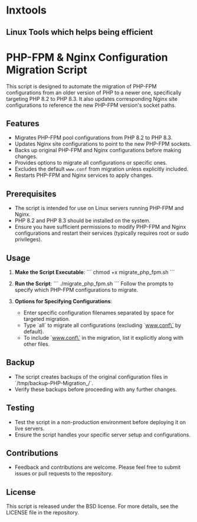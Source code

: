 # lnxtools
Linux Tools which helps being efficient
--

# PHP-FPM & Nginx Configuration Migration Script

This script is designed to automate the migration of PHP-FPM configurations from an older version of PHP to a newer one, specifically targeting PHP 8.2 to PHP 8.3. It also updates corresponding Nginx site configurations to reference the new PHP-FPM version's socket paths.

## Features

- Migrates PHP-FPM pool configurations from PHP 8.2 to PHP 8.3.
- Updates Nginx site configurations to point to the new PHP-FPM sockets.
- Backs up original PHP-FPM and Nginx configurations before making changes.
- Provides options to migrate all configurations or specific ones.
- Excludes the default `www.conf` from migration unless explicitly included.
- Restarts PHP-FPM and Nginx services to apply changes.

## Prerequisites

- The script is intended for use on Linux servers running PHP-FPM and Nginx.
- PHP 8.2 and PHP 8.3 should be installed on the system.
- Ensure you have sufficient permissions to modify PHP-FPM and Nginx configurations and restart their services (typically requires root or sudo privileges).

## Usage

1. **Make the Script Executable**:
   \`\`\`
   chmod +x migrate_php_fpm.sh
   \`\`\`

2. **Run the Script**:
   \`\`\`
   ./migrate_php_fpm.sh
   \`\`\`
   Follow the prompts to specify which PHP-FPM configurations to migrate.

3. **Options for Specifying Configurations**:
   - Enter specific configuration filenames separated by space for targeted migration.
   - Type \`all\` to migrate all configurations (excluding \`www.conf\` by default).
   - To include \`www.conf\` in the migration, list it explicitly along with other files.

## Backup

- The script creates backups of the original configuration files in \`/tmp/backup-PHP-Migration_<timestamp>/\`.
- Verify these backups before proceeding with any further changes.

## Testing

- Test the script in a non-production environment before deploying it on live servers.
- Ensure the script handles your specific server setup and configurations.

## Contributions

- Feedback and contributions are welcome. Please feel free to submit issues or pull requests to the repository.

## License

This script is released under the BSD license. For more details, see the LICENSE file in the repository.
